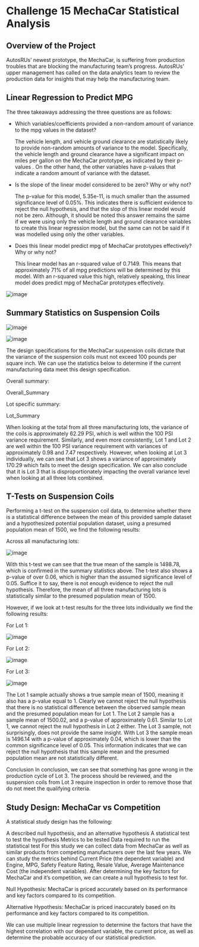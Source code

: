 # Challenge 15 MechaCar Statistical Analysis

## Overview of the Project 
AutosRUs’ newest prototype, the MechaCar, is suffering from production troubles that are blocking the manufacturing team’s progress. AutosRUs’ upper management has called on the data analytics team to review the production data for insights that may help the manufacturing team.


## Linear Regression to Predict MPG

The three takeaways addressing the three questions are as follows:


- Which variables/coefficients provided a non-random amount of variance to the mpg values in the dataset?
 
  The vehicle length, and vehicle ground clearance are statistically likely to provide non-random amounts of variance to the model. Specifically, the vehicle length and ground clearance have a significant impact on miles per gallon on the MechaCar prototype, as indicated by their p-values . On the other hand, the other variables have p-values that indicate a random amount of variance with the dataset.

- Is the slope of the linear model considered to be zero? Why or why not?
  
  The p-value for this model, 5.35e-11, is much smaller than the assumed significance level of 0.05%. This indicates there is sufficient evidence to reject the null hypothesis, and that the slop of this linear model would not be zero. Although, it should be noted this answer remains the same if we were using only the vehicle length and ground clearance variables to create this linear regression model, but the same can not be said if it was modelled using only the other variables.
  
- Does this linear model predict mpg of MechaCar prototypes effectively? Why or why not?
  
  This linear model has an r-squared value of 0.7149. This means that approximately 71% of all mpg predictions will be determined by this model. With an r-squared value this high, relatively speaking, this linear model does predict mpg of MechaCar prototypes effectively.
  

![image](https://user-images.githubusercontent.com/100812079/172732472-a382cccd-a69d-4da8-ba4e-c60fdf06a85a.png)



## Summary Statistics on Suspension Coils

![image](https://user-images.githubusercontent.com/100812079/172732756-b5191960-2b82-4b72-9905-287dcac0d85e.png)

![image](https://user-images.githubusercontent.com/100812079/172732775-c590713a-672f-4faa-8a2e-75aba9d56601.png)



The design specifications for the MechaCar suspension coils dictate that the variance of the suspension coils must not exceed 100 pounds per square inch. We can use the statistics below to determine if the current manufacturing data meet this design specification.

Overall summary:

Overall_Summary

Lot specific summary:

Lot_Summary

When looking at the total from all three manufacturing lots, the variance of the coils is approximately 62.29 PSI, which is well within the 100 PSI variance requirement. Similarly, and even more consistently, Lot 1 and Lot 2 are well within the 100 PSI variance requirement with variances of approximately 0.98 and 7.47 respectively. However, when looking at Lot 3 individually, we can see that Lot 3 shows a variance of approximately 170.29 which fails to meet the design specification. We can also conclude that it is Lot 3 that is disproportionately impacting the overall variance level when looking at all three lots combined.

## T-Tests on Suspension Coils

Performing a t-test on the suspension coil data, to determine whether there is a statistical difference between the mean of this provided sample dataset and a hypothesized potential population dataset, using a presumed population mean of 1500, we find the following results:

Across all manufacturing lots:

![image](https://user-images.githubusercontent.com/100812079/172733064-d3c9fb3a-25dc-4470-b523-82d94fa86798.png)

With this t-test we can see that the true mean of the sample is 1498.78, which is confirmed in the summary statistics above. The t-test also shows a p-value of over 0.06, which is higher than the assumed significance level of 0.05. Suffice it to say, there is not enough evidence to reject the null hypothesis. Therefore, the mean of all three manufacturing lots is statistically similar to the presumed population mean of 1500.

However, if we look at t-test results for the three lots individually we find the following results:

For Lot 1:

![image](https://user-images.githubusercontent.com/100812079/172733092-bb5f4039-0b56-49b2-8753-6472a15491c0.png)

For Lot 2:

![image](https://user-images.githubusercontent.com/100812079/172733111-ab758f4c-4e2a-48f9-8b24-9803eada1854.png)

For Lot 3:

![image](https://user-images.githubusercontent.com/100812079/172733119-662b9f52-dcbe-4854-ae49-09033d2e51d3.png)

The Lot 1 sample actually shows a true sample mean of 1500, meaning it also has a p-value equal to 1. Clearly we cannot reject the null hypothesis that there is no statistical difference between the observed sample mean and the presumed population mean for Lot 1. The Lot 2 sample has a sample mean of 1500.02, and a p-value of approximately 0.61. Similar to Lot 1, we cannot reject the null hypothesis in Lot 2 either. The Lot 3 sample, not surprisingly, does not provide the same insight. With Lot 3 the sample mean is 1496.14 with a p-value of approximately 0.04, which is lower than the common significance level of 0.05. This information indicates that we can reject the null hypothesis that this sample mean and the presumed population mean are not statistically different.

Conclusion
In conclusion, we can see that something has gone wrong in the production cycle of Lot 3. The process should be reviewed, and the suspension coils from Lot 3 require inspection in order to remove those that do not meet the qualifying criteria.

## Study Design: MechaCar vs Competition
A statistical study design has the following:

A described null hypothesis, and an alternative hypothesis
A statistical test to test the hypothesis
Metrics to be tested
Data required to run the statistical test
For this study we can collect data from MechaCar as well as similar products from competing manufacturers over the last few years. We can study the metrics behind Current Price (the dependent variable) and Engine, MPG, Safety Feature Rating, Resale Value, Average Maintenance Cost (the independent variables). After determining the key factors for MechaCar and it’s competition, we can create a null hypothesis to test for.

Null Hypothesis: MechaCar is priced accurately based on its performance and key factors compared to its competition.

Alternative Hypothesis: MechaCar is priced inaccurately based on its performance and key factors compared to its competition.

We can use multiple linear regression to determine the factors that have the highest correlation with our dependant variable, the current price, as well as determine the probable accuracy of our statistical prediction.
